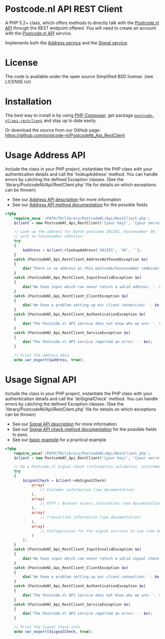 Postcode.nl API REST Client
=============

A PHP 5.2+ class, which offers methods to directly talk with the [Postcode.nl API](https://api.postcode.nl/documentation) through the REST endpoint offered.
You will need to create an account with the [Postcode.nl API](https://api.postcode.nl) service.

Implements both the [Address service](https://api.postcode.nl/documentation/address-api-description) and the [Signal service](https://api.postcode.nl/documentation/signal-api-description).

License
=============

The code is available under the open source Simplified BSD license. (see LICENSE.txt)

Installation
=============

The best way to install is by using [PHP Composer](https://getcomposer.org/), get package [`postcode-nl/api-restclient`](https://packagist.org/packages/postcode-nl/api-restclient) and stay up to date easily.

Or download the source from our GitHub page: https://github.com/postcode-nl/PostcodeNl_Api_RestClient

Usage Address API
=============

Include the class in your PHP project, instantiate the PHP class with your authentication details and call the 'lookupAddress' method.
You can handle errors by catching the defined Exception classes.
(See the 'library/PostcodeNl/Api/RestClient.php' file for details on which exceptions can be thrown)

* See our [Address API description](https://api.postcode.nl/documentation/address-api-description) for more information
* See our [Address API method documentation](https://api.postcode.nl/documentation/rest-json-endpoint#address-api) for the possible fields

```PHP
<?php
	require_once '/PATH/TO/library/PostcodeNl/Api/RestClient.php';
	$client = new PostcodeNl_Api_RestClient('{your key}', '{your secret}');

	// Look up the address for Dutch postcode 2012ES, housenumber 30,
	// with no housenumber addition.
	try
	{
		$address = $client->lookupAddress('2012ES', '30', '');
	}
	catch (PostcodeNl_Api_RestClient_AddressNotFoundException $e)
	{
		die('There is no address on this postcode/housenumber combination: '. $e);
	}
	catch (PostcodeNl_Api_RestClient_InputInvalidException $e)
	{
		die('We have input which can never return a valid address: '. $e);
	}
	catch (PostcodeNl_Api_RestClient_ClientException $e)
	{
		die('We have a problem setting up our client connection: '. $e);
	}
	catch (PostcodeNl_Api_RestClient_AuthenticationException $e)
	{
		die('The Postcode.nl API service does not know who we are: '. $e);
	}
	catch (PostcodeNl_Api_RestClient_ServiceException $e)
	{
		die('The Postcode.nl API service reported an error: '. $e);
	}

	// Print the address data
	echo var_export($address, true);
```

Usage Signal API
=============

Include the class in your PHP project, instantiate the PHP class with your authentication details and call the 'doSignalCheck' method.
You can handle errors by catching the defined Exception classes.
(See the 'library/PostcodeNl/Api/RestClient.php' file for details on which exceptions can be thrown)

* See our [Signal API description](https://api.postcode.nl/documentation/signal-api-description) for more information
* See our [Signal API check method documentation](https://api.postcode.nl/documentation/rest-json-endpoint#signal-api) for the possible fields to pass.
* See our [basic example](https://api.postcode.nl/documentation/signal-api-example) for a practical example


```PHP
<?php
	require_once('/PATH/TO/library/PostcodeNl/Api/RestClient.php';
	$client = new PostcodeNl_Api_RestClient('{your key}', '{your secret}');

	// Do a Postcode.nl Signal check (information validation, enrichment and fraud warnings)
	try
	{
		$signalCheck = $client->doSignalCheck(
			array(
				// Customer information (see documentation)
			),
			array(
				// HTTP / Browser access information (see documentation)
			),
			array(
				// Transaction information (see documentation)
			),
			array(
				// Configuration for the signal services to use (see documentation)
			)
		);
	}
	catch (PostcodeNl_Api_RestClient_InputInvalidException $e)
	{
		die('We have input which can never return a valid signal check: '. $e);
	}
	catch (PostcodeNl_Api_RestClient_ClientException $e)
	{
		die('We have a problem setting up our client connection: '. $e);
	}
	catch (PostcodeNl_Api_RestClient_AuthenticationException $e)
	{
		die('The Postcode.nl API service does not know who we are: '. $e);
	}
	catch (PostcodeNl_Api_RestClient_ServiceException $e)
	{
		die('The Postcode.nl API service reported an error: '. $e);
	}

	// Print the Signal Check info
	echo var_export($signalCheck, true);
```
